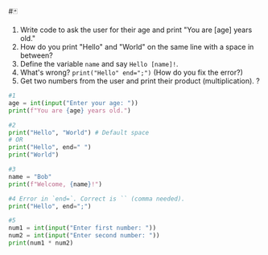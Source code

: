 #🃏
1. Write code to ask the user for their age and print "You are \[age] years old."
2. How do you print "Hello" and "World" on the same line with a space in between?
3. Define the variable `name` and say `Hello [name]!`.
4. What's wrong? `print("Hello" end=";")` (How do you fix the error?)
5. Get two numbers from the user and print their product (multiplication).
?
```python
#1
age = int(input("Enter your age: "))
print(f"You are {age} years old.") 

#2
print("Hello", "World") # Default space
# OR
print("Hello", end=" ")
print("World")

#3
name = "Bob"
print(f"Welcome, {name}!")

#4 Error in `end=`. Correct is `` (comma needed).
print("Hello", end=";")

#5 
num1 = int(input("Enter first number: "))
num2 = int(input("Enter second number: "))
print(num1 * num2) 
```
